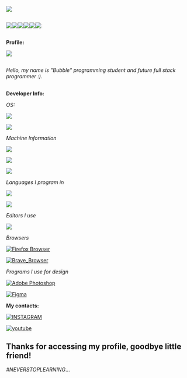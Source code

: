 <img id="Bubblezada" src="https://github-stats-alpha.vercel.app/api/?username=Bubblezada&cc=000000&tc=7759b5&ic=9c6bff&bc=402773"/>

##

<img src="https://readme-components.vercel.app/api?component=logo&logo=linux&text=false&animation=spin&fill=black&textfill=bface6&"/><img src="https://readme-components.vercel.app/api?component=logo&logo=javascript&text=false&animation=spin&fill=black&textfill=bface6&"/><img src="https://readme-components.vercel.app/api?component=logo&logo=figma&text=false&animation=spin&fill=black&textfill=bface6&"/><img src="https://readme-components.vercel.app/api?component=logo&logo=visualstudiocode&text=false&animation=spin&fill=black&textfill=bface6&"/><img src="https://readme-components.vercel.app/api?component=logo&logo=html5&text=false&animation=spin&fill=black&textfill=bface6&"/><img src="https://readme-components.vercel.app/api?component=logo&logo=lua&text=false&animation=spin&fill=black&textfill=bface6&"/>

##
**Profile:**

<img src="https://metrics.lecoq.io/Bubblezada?template=classic&base.community=0&base.repositories=0&languages=1&languages.limit=8&languages.sections=most-used&languages.colors=github&languages.threshold=0%25&languages.indepth=false&languages.analysis.timeout=15&languages.categories=markup%2C%20programming&languages.recent.categories=markup%2C%20programming&languages.recent.load=300&languages.recent.days=14&config.timezone=UTC">


##
*Hello, my name is "Bubble" programming student and future full stack programmer :)*.

##
  
**Developer Info:**

*OS:*
  
<a href="#"><img src="https://img.shields.io/badge/ArchLinux - 6.2.11-100000?style=for-the-badge&logo=Linux&logoColor=7759b5&labelColor=212121&color=7759b5"/></a>

<a href="#"><img src="https://img.shields.io/badge/Windows_10-For editing and playing-100000?style=for-the-badge&logo=Windows&logoColor=7759b5&labelColor=212121&color=7759b5"/></a>


*Machine Information*

<a href="#"><img src="https://img.shields.io/badge/Laptop-Latitude 3420-100000?style=for-the-badge&logo=Dell&logoColor=7759b5&labelColor=212121&color=7759b5"/></a>

<a href="#"><img src="https://img.shields.io/badge/RAM-16GB_1x16GB-100000?style=for-the-badge&logo=Dell&logoColor=7759b5&labelColor=212121&color=7759b5"/></a>

<a href="#"><img src="https://img.shields.io/badge/Process-Intel® Core™ i5 11h-100000?style=for-the-badge&logo=Dell&logoColor=7759b5&labelColor=212121&color=7759b5"/></a>


*Languages I program in*

<a href="#"><img src="https://img.shields.io/badge/HTML5-Beginner-100000?style=for-the-badge&logo=HTML5&logoColor=7759b5&labelColor=212121&color=7759b5"/></a>

<a href="#"><img src="https://img.shields.io/badge/Java_Script-Beginner-100000?style=for-the-badge&logo=JavaScript&logoColor=7759b5&labelColor=212121&color=7759b5"/></a>

*Editors I use*

<a href="#"><img src="https://img.shields.io/badge/Editor-Visual Studio Code-100000?style=for-the-badge&logo=VisualStudioCode&logoColor=7759b5&labelColor=212121&color=7759b5"/></a>

*Browsers*

<a href="#"><img alt="Firefox Browser" src="https://img.shields.io/badge/Firefox_for ArchLinux-[112.0]-100000?style=for-the-badge&logo=firefox browser&logoColor=7759b5&labelColor=212121&color=7759b5"/></a>

<a href="#"><img alt="Brave_Browser" src="https://img.shields.io/badge/Brave-1.50.119-100000?style=for-the-badge&logo=Brave&logoColor=7759b5&labelColor=212121&color=7759b5"/></a>

*Programs I use for design*

<a href="#"><img alt="Adobe Photoshop" src="https://img.shields.io/badge/ADOBE-PHOTOSHOP-100000?style=for-the-badge&logo=Adobe Photoshop&logoColor=7759b5&labelColor=212121&color=7759b5"/></a>

<a href="#"><img alt="Figma" src="https://img.shields.io/badge/Adobe-Figma-100000?style=for-the-badge&logo=Figma&logoColor=7759b5&labelColor=212121&color=7759b5"/></a>

**My contacts:**

<a href="https://www.instagram.com/3ubble_/" target="_blank"><img alt="INSTAGRAM" src="https://img.shields.io/badge/Bubblezada-INSTAGRAM-100000?style=for-the-badge&logo=INSTAGRAM&logoColor=7759b5&labelColor=212121&color=7759b5"/></a>

<a href="https://www.youtube.com/@bubblezada2602" target="_blank"><img alt="youtube" src="https://img.shields.io/badge/Bubblezada-YOUTUBE-100000?style=for-the-badge&logo=youtube&logoColor=7759b5&labelColor=212121&color=7759b5"/></a>

## Thanks for accessing my profile, goodbye little friend!

*#NEVERSTOPLEARNING*...
